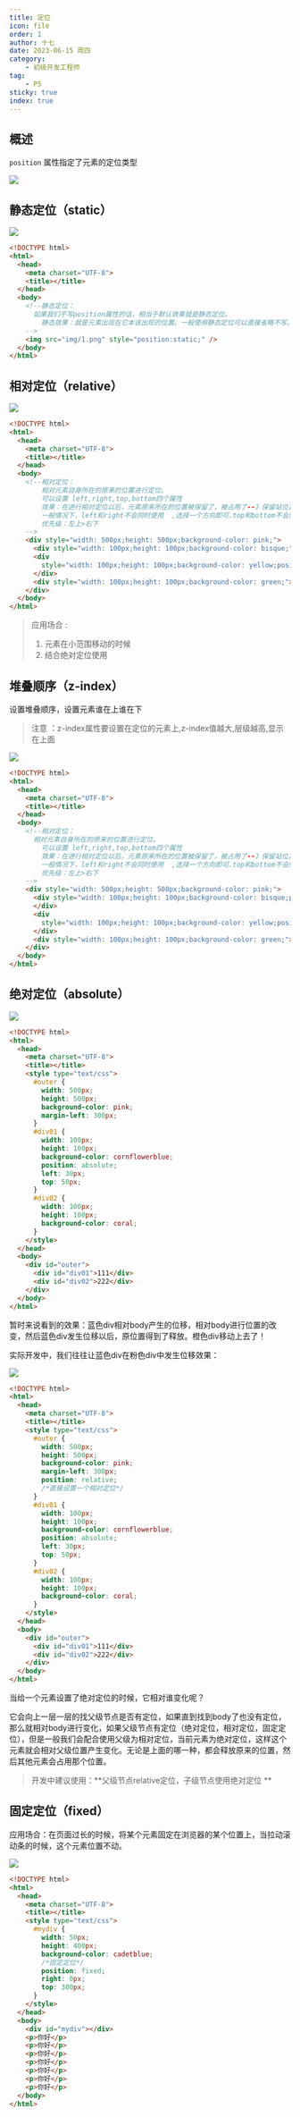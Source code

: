 ```yaml
---
title: 定位
icon: file
order: 1
author: 十七
date: 2023-06-15 周四
category:
	- 初级开发工程师
tag:
	- P5
sticky: true
index: true
---
```



## 概述

`position` 属性指定了元素的定位类型

![](./image/image_k-7WeQ1IXu.png)

## 静态定位（static）

![](./image/image_9J4OhgJOBK.png)

```html
<!DOCTYPE html>
<html>
  <head>
    <meta charset="UTF-8">
    <title></title>
  </head>
  <body>
    <!--静态定位：
      如果我们不写position属性的话，相当于默认效果就是静态定位。
        静态效果：就是元素出现在它本该出现的位置。一般使用静态定位可以直接省略不写。
    -->
    <img src="img/1.png" style="position:static;" />
  </body>
</html>
```

## 相对定位（relative）

![](./image/image_S0FxoCNWLo.png)

```html
<!DOCTYPE html>
<html>
  <head>
    <meta charset="UTF-8">
    <title></title>
  </head>
  <body>
    <!--相对定位：
        相对元素自身所在的原来的位置进行定位。
        可以设置 left,right,top,bottom四个属性
        效果：在进行相对定位以后，元素原来所在的位置被保留了，被占用了--》保留站位其他元素的位置不会发生移动
        一般情况下，left和right不会同时使用  ,选择一个方向即可.top和bottom不会同时使用,选择一个方向即可
        优先级：左上>右下
    -->
    <div style="width: 500px;height: 500px;background-color: pink;">
      <div style="width: 100px;height: 100px;background-color: bisque;"></div>
      <div
        style="width: 100px;height: 100px;background-color: yellow;position: relative;bottom: 10px;right: 20px;">
      </div>
      <div style="width: 100px;height: 100px;background-color: green;"></div>
    </div>
  </body>
</html>
```

> 应用场合 :
> 1.  元素在小范围移动的时候
> 2. 结合绝对定位使用

## 堆叠顺序（z-index）

设置堆叠顺序，设置元素谁在上谁在下

> 注意 ：z-index属性要设置在定位的元素上,z-index值越大,层级越高,显示在上面

![](./image/image_41I3qj-H-g.png)

```html
<!DOCTYPE html>
<html>
  <head>
    <meta charset="UTF-8">
    <title></title>
  </head>
  <body>
    <!--相对定位：
      相对元素自身所在的原来的位置进行定位。
        可以设置 left,right,top,bottom四个属性
        效果：在进行相对定位以后，元素原来所在的位置被保留了，被占用了--》保留站位其他元素的位置不会发生移动
        一般情况下，left和right不会同时使用  ,选择一个方向即可.top和bottom不会同时使用,选择一个方向即可
        优先级：左上>右下
    -->
    <div style="width: 500px;height: 500px;background-color: pink;">
      <div style="width: 100px;height: 100px;background-color: bisque;position: relative;left: 10px;z-index: 10;">
      </div>
      <div
        style="width: 100px;height: 100px;background-color: yellow;position: relative;bottom: 10px;right: 20px;z-index: 90;">
      </div>
      <div style="width: 100px;height: 100px;background-color: green;"></div>
    </div>
  </body>
</html>
```

## 绝对定位（absolute）

![](./image/image_yynO5RrTmU.png)

```html
<!DOCTYPE html>
<html>
  <head>
    <meta charset="UTF-8">
    <title></title>
    <style type="text/css">
      #outer {
        width: 500px;
        height: 500px;
        background-color: pink;
        margin-left: 300px;
      }
      #div01 {
        width: 100px;
        height: 100px;
        background-color: cornflowerblue;
        position: absolute;
        left: 30px;
        top: 50px;
      }
      #div02 {
        width: 100px;
        height: 100px;
        background-color: coral;
      }
    </style>
  </head>
  <body>
    <div id="outer">
      <div id="div01">111</div>
      <div id="div02">222</div>
    </div>
  </body>
</html>
```

暂时来说看到的效果：蓝色div相对body产生的位移，相对body进行位置的改变，然后蓝色div发生位移以后，原位置得到了释放。橙色div移动上去了！

实际开发中，我们往往让蓝色div在粉色div中发生位移效果：

![](./image/image_3-COzGXPq6.png)

```html
<!DOCTYPE html>
<html>
  <head>
    <meta charset="UTF-8">
    <title></title>
    <style type="text/css">
      #outer {
        width: 500px;
        height: 500px;
        background-color: pink;
        margin-left: 300px;
        position: relative;
        /*直接设置一个相对定位*/
      }
      #div01 {
        width: 100px;
        height: 100px;
        background-color: cornflowerblue;
        position: absolute;
        left: 30px;
        top: 50px;
      }
      #div02 {
        width: 100px;
        height: 100px;
        background-color: coral;
      }
    </style>
  </head>
  <body>
    <div id="outer">
      <div id="div01">111</div>
      <div id="div02">222</div>
    </div>
  </body>
</html>
```

当给一个元素设置了绝对定位的时候，它相对谁变化呢？

它会向上一层一层的找父级节点是否有定位，如果直到找到body了也没有定位，那么就相对body进行变化，如果父级节点有定位（绝对定位，相对定位，固定定位），但是一般我们会配合使用父级为相对定位，当前元素为绝对定位，这样这个元素就会相对父级位置产生变化。无论是上面的哪一种，都会释放原来的位置，然后其他元素会占用那个位置。

> 开发中建议使用：**父级节点relative定位，子级节点使用绝对定位 **

## 固定定位（fixed）

应用场合：在页面过长的时候，将某个元素固定在浏览器的某个位置上，当拉动滚动条的时候，这个元素位置不动。&#x20;

![](./image/image_I75LfnJd7R.png)

```html
<!DOCTYPE html>
<html>
  <head>
    <meta charset="UTF-8">
    <title></title>
    <style type="text/css">
      #mydiv {
        width: 50px;
        height: 400px;
        background-color: cadetblue;
        /*固定定位*/
        position: fixed;
        right: 0px;
        top: 300px;
      }
    </style>
  </head>
  <body>
    <div id="mydiv"></div>
    <p>你好</p>
    <p>你好</p>
    <p>你好</p>
    <p>你好</p>
    <p>你好</p>
    <p>你好</p>
    <p>你好</p>
  </body>
</html>
```
